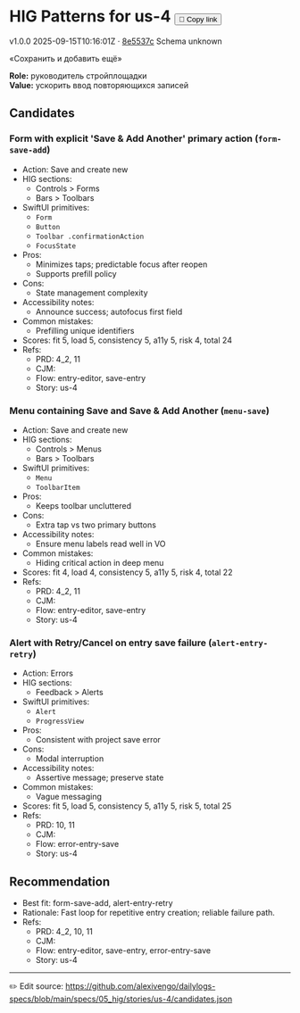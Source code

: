 # HIG Patterns for us-4 <button class="copy-link" aria-label="Copy page link" onclick="window.spechubCopyLink && window.spechubCopyLink()">🔗 Copy link</button>

<p class="badges">
  <span class="badge version">v1.0.0</span>
  <span class="badge build">2025-09-15T10:16:01Z · <a href="https://github.com/alexivengo/dailylogs-specs/commit/8e5537c" target="_blank" rel="noopener" class="sha">8e5537c</a></span>
  <span class="badge schema unknown">Schema unknown</span>
</p>

«Сохранить и добавить ещё»

**Role:** руководитель стройплощадки  
**Value:** ускорить ввод повторяющихся записей

## Candidates
### Form with explicit 'Save & Add Another' primary action (`form-save-add`)
- Action: Save and create new
- HIG sections:
  - Controls > Forms
  - Bars > Toolbars
- SwiftUI primitives:
  - `Form`
  - `Button`
  - `Toolbar .confirmationAction`
  - `FocusState`
- Pros:
  - Minimizes taps; predictable focus after reopen
  - Supports prefill policy
- Cons:
  - State management complexity
- Accessibility notes:
  - Announce success; autofocus first field
- Common mistakes:
  - Prefilling unique identifiers
- Scores: fit 5, load 5, consistency 5, a11y 5, risk 4, total 24
- Refs:
  - PRD: 4_2, 11
  - CJM: 
  - Flow: entry-editor, save-entry
  - Story: us-4

### Menu containing Save and Save & Add Another (`menu-save`)
- Action: Save and create new
- HIG sections:
  - Controls > Menus
  - Bars > Toolbars
- SwiftUI primitives:
  - `Menu`
  - `ToolbarItem`
- Pros:
  - Keeps toolbar uncluttered
- Cons:
  - Extra tap vs two primary buttons
- Accessibility notes:
  - Ensure menu labels read well in VO
- Common mistakes:
  - Hiding critical action in deep menu
- Scores: fit 4, load 4, consistency 5, a11y 5, risk 4, total 22
- Refs:
  - PRD: 4_2, 11
  - CJM: 
  - Flow: entry-editor, save-entry
  - Story: us-4

### Alert with Retry/Cancel on entry save failure (`alert-entry-retry`)
- Action: Errors
- HIG sections:
  - Feedback > Alerts
- SwiftUI primitives:
  - `Alert`
  - `ProgressView`
- Pros:
  - Consistent with project save error
- Cons:
  - Modal interruption
- Accessibility notes:
  - Assertive message; preserve state
- Common mistakes:
  - Vague messaging
- Scores: fit 5, load 5, consistency 5, a11y 5, risk 5, total 25
- Refs:
  - PRD: 10, 11
  - CJM: 
  - Flow: error-entry-save
  - Story: us-4


## Recommendation
- Best fit: form-save-add, alert-entry-retry
- Rationale: Fast loop for repetitive entry creation; reliable failure path.
- Refs:
  - PRD: 4_2, 10, 11
  - CJM: 
  - Flow: entry-editor, save-entry, error-entry-save
  - Story: us-4

---
✏️ Edit source: https://github.com/alexivengo/dailylogs-specs/blob/main/specs/05_hig/stories/us-4/candidates.json